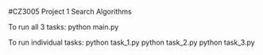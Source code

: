 #CZ3005 Project 1
Search Algorithms

To run all 3 tasks:
python main.py

To run individual tasks:
python task_1.py
python task_2.py
python task_3.py